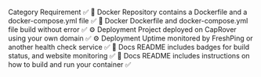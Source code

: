 Category        Requirement	                                                    ✅
🐳 Docker       Repository contains a Dockerfile and a docker-compose.yml file	✅
🐳 Docker       Dockerfile and docker-compose.yml file build without error	    ✅
⚙️ Deployment    Project deployed on CapRover using your own domain	             ✅
⚙️ Deployment    Uptime monitored by FreshPing or another health check service	 ✅
📝 Docs	README  includes badges for build status, and website monitoring	    ✅
📝 Docs	README  includes instructions on how to build and run your container     ✅